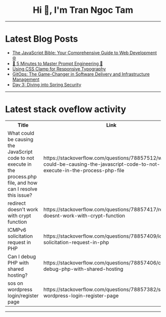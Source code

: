 <h1 align="center">Hi 👋, I'm Tran Ngoc Tam</h1>

---

# Latest Blog Posts 
<!-- BLOG-POST-LIST:START -->
- [The JavaScript Bible: Your Comprehensive Guide to Web Development 🌐](https://dev.to/getvm/the-javascript-bible-your-comprehensive-guide-to-web-development-4kf7)
- [🚀 5 Minutes to Master Prompt Engineering 🤖](https://dev.to/lokesh_singh/5-minutes-to-master-prompt-engineering-2i63)
- [Using CSS Clamp for Responsive Typography](https://dev.to/tailwine/using-css-clamp-for-responsive-typography-2690)
- [GitOps: The Game-Changer in Software Delivery and Infrastructure Management](https://dev.to/vyan/gitops-the-game-changer-in-software-delivery-and-infrastructure-management-3ibd)
- [Day 3: Diving into Spring Security](https://dev.to/waldyctt/day-3-diving-into-spring-security-3idi)
<!-- BLOG-POST-LIST:END -->

---

# Latest stack oveflow activity
<table>
  <tr><th>Title</th><th>Link</th></tr>
  <!-- STACKOVERFLOW:START --><tr><td>What could be causing the JavaScript code to not execute in the process.php file, and how can I resolve this issue?</td><td>https://stackoverflow.com/questions/78857512/what-could-be-causing-the-javascript-code-to-not-execute-in-the-process-php-file</td></tr><tr><td>redirect doesn&#39;t work with crypt function</td><td>https://stackoverflow.com/questions/78857417/redirect-doesnt-work-with-crypt-function</td></tr><tr><td>ICMPv6 solicitation request in PHP</td><td>https://stackoverflow.com/questions/78857409/icmpv6-solicitation-request-in-php</td></tr><tr><td>Can I debug PHP with shared hosting?</td><td>https://stackoverflow.com/questions/78857406/can-i-debug-php-with-shared-hosting</td></tr><tr><td>sos on wordpress login/register page</td><td>https://stackoverflow.com/questions/78857382/sos-on-wordpress-login-register-page</td></tr><!-- STACKOVERFLOW:END -->
</table>

---


